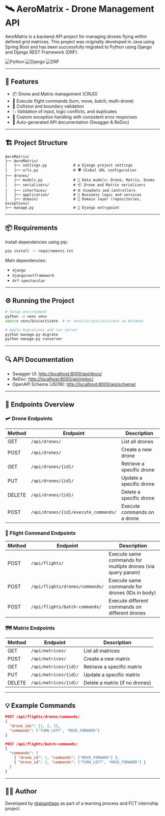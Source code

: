 # 🛰️ AeroMatrix - Drone Management API

AeroMatrix is a backend API project for managing drones flying within defined grid matrices. This project was originally developed in Java using Spring Boot and has been successfully migrated to Python using Django and Django REST Framework (DRF).

![Python](https://img.shields.io/badge/Python-3.13-blue?logo=python)
![Django](https://img.shields.io/badge/Django-5.1-green?logo=django)
![DRF](https://img.shields.io/badge/DRF-REST_Framework-red?logo=django)

---

## 🚀 Features

- 📦 Drone and Matrix management (CRUD)
- 📡 Execute flight commands (turn, move, batch, multi-drone)
- 🚧 Collision and boundary validation
- 💥 Validation of input, logic conflicts, and duplicates
- 🧪 Custom exception handling with consistent error responses
- 📘 Auto-generated API documentation (Swagger & ReDoc)

---

## 🏗️ Project Structure

```plaintext
AeroMatrix/
├── AeroMatrix/
│   ├── settings.py            # ⚙️ Django project settings
│   ├── urls.py                # 🌍 Global URL configuration
├── drones/
│   ├── models.py              # 🧠 Data models: Drone, Matrix, Enums
│   ├── serializers/           # 📦 Drone and Matrix serializers
│   ├── interfaces/            # 🌐 ViewSets and controllers
│   ├── application/           # 🔧 Business logic and services
│   ├── domain/                # 🧱 Domain layer (repositories, exceptions)
├── manage.py                  # 🚀 Django entrypoint
```

---

## 📦 Requirements

Install dependencies using pip:

```bash
pip install -r requirements.txt
```

Main dependencies:

- `django`
- `djangorestframework`
- `drf-spectacular`

---

## ⚙️ Running the Project

```bash
# Setup environment
python -m venv venv
source venv/bin/activate  # or venv\Scripts\activate on Windows

# Apply migrations and run server
python manage.py migrate
python manage.py runserver
```

---

## 🔍 API Documentation

- Swagger UI: [http://localhost:8000/api/docs/](http://localhost:8000/api/docs/)
- ReDoc: [http://localhost:8000/api/redoc/](http://localhost:8000/api/redoc/)
- OpenAPI Schema (JSON): [http://localhost:8000/api/schema/](http://localhost:8000/api/schema/)

---

## 📌 Endpoints Overview

### 🛩️ Drone Endpoints

| Method | Endpoint                             | Description                 |
| ------ | ------------------------------------ | --------------------------- |
| GET    | `/api/drones/`                       | List all drones             |
| POST   | `/api/drones/`                       | Create a new drone          |
| GET    | `/api/drones/{id}/`                  | Retrieve a specific drone   |
| PUT    | `/api/drones/{id}/`                  | Update a specific drone     |
| DELETE | `/api/drones/{id}/`                  | Delete a specific drone     |
| POST   | `/api/drones/{id}/execute_commands/` | Execute commands on a drone |

### 🚀 Flight Command Endpoints

| Method | Endpoint                        | Description                                                 |
| ------ | ------------------------------- | ----------------------------------------------------------- |
| POST   | `/api/flights/`                 | Execute same commands for multiple drones (via query param) |
| POST   | `/api/flights/drones/commands/` | Execute same commands for drones (IDs in body)              |
| POST   | `/api/flights/batch-commands/`  | Execute different commands on different drones              |

### 🗺️ Matrix Endpoints

| Method | Endpoint              | Description                    |
| ------ | --------------------- | ------------------------------ |
| GET    | `/api/matrices/`      | List all matrices              |
| POST   | `/api/matrices/`      | Create a new matrix            |
| GET    | `/api/matrices/{id}/` | Retrieve a specific matrix     |
| PUT    | `/api/matrices/{id}/` | Update a specific matrix       |
| DELETE | `/api/matrices/{id}/` | Delete a matrix (if no drones) |

---

## 💡 Example Commands

```json
POST /api/flights/drones/commands/
{
  "drone_ids": [1, 2, 3],
  "commands": ["TURN_LEFT", "MOVE_FORWARD"]
}
```

```json
POST /api/flights/batch-commands/
{
  "commands": [
    { "drone_id": 1, "commands": ["MOVE_FORWARD"] },
    { "drone_id": 2, "commands": ["TURN_LEFT", "MOVE_FORWARD"] }
  ]
}
```

---

## 🙋‍♂️ Author

Developed by [@ajsantiago](mailto:ajsantiago@example.com) as part of a learning process and FCT internship project.
